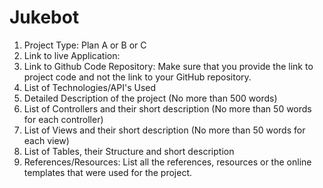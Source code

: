 # Jukebot

1. Project Type: Plan A or B or C
2. Link to live Application:
3. Link to Github Code Repository: Make sure that you provide the link to project code and not the link to your GitHub repository.
4. List of Technologies/API's Used
5. Detailed Description of the project (No more than 500 words)
6. List of Controllers and their short description (No more than 50 words for each controller)
7. List of Views and their short description (No more than 50 words for each view)
8. List of Tables, their Structure and short description
9. References/Resources: List all the references, resources or the online templates that were used for the project.
